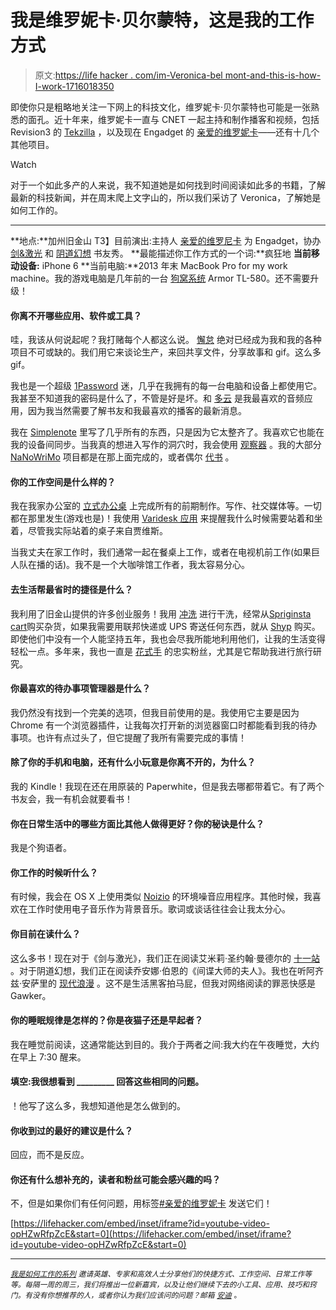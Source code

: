 # 我是维罗妮卡·贝尔蒙特，这是我的工作方式

> 原文:[https://life hacker . com/im-Veronica-bel mont-and-this-is-how-I-work-1716018350](https://lifehacker.com/im-veronica-belmont-and-this-is-how-i-work-1716018350)

即使你只是粗略地关注一下网上的科技文化，维罗妮卡·贝尔蒙特也可能是一张熟悉的面孔。近十年来，维罗妮卡一直与 CNET 一起主持和制作播客和视频，包括 Revision3 的 [Tekzilla](http://revision3.com/tekzilla/) ，以及现在 Engadget 的 [亲爱的维罗妮卡](http://www.engadget.com/dear-veronica/)——还有十几个其他项目。

Watch

对于一个如此多产的人来说，我不知道她是如何找到时间阅读如此多的书籍，了解最新的科技新闻，并在周末爬上文字山的，所以我们采访了 Veronica，了解她是如何工作的。

* * *

**地点:**加州旧金山
T3】目前演出:主持人 [亲爱的维罗尼卡](http://www.engadget.com/dear-veronica/) 为 Engadget，协办 [剑&激光](http://swordandlaser.com/) 和 [阴道幻想](http://vaginalfantasy.com/) 书友秀。
**最能描述你工作方式的一个词:**疯狂地
**当前移动设备:** iPhone 6
**当前电脑:**2013 年末 MacBook Pro for my work machine。我的游戏电脑是几年前的一台 [狗窝系统](http://www.doghousesystems.com/) Armor TL-580。还不需要升级！

#### 你离不开哪些应用、软件或工具？

哇，我该从何说起呢？我打赌每个人都这么说。 [懈怠](http://slack.com) 绝对已经成为我和我的各种项目不可或缺的。我们用它来谈论生产，来回共享文件，分享故事和 gif。这么多 gif。

我也是一个超级 [1Password](https://agilebits.com/onepassword) 迷，几乎在我拥有的每一台电脑和设备上都使用它。我甚至不知道我的密码是什么了，不管是好是坏。和 [多云](https://overcast.fm/) 是我最喜欢的音频应用，因为我当然需要了解书友和我最喜欢的播客的最新消息。

我在 [Simplenote](http://simplenote.com/) 里写了几乎所有的东西，只是因为它太整齐了。我喜欢它也能在我的设备间同步。当我真的想进入写作的洞穴时，我会使用 [观察器](http://www.ommwriter.com/) 。我的大部分 [NaNoWriMo](http://nanowrimo.org/) 项目都是在那上面完成的，或者偶尔 [代书](http://lifehacker.com/how-scrivener-helped-me-organize-all-my-writing-1599446028) 。

#### 你的工作空间是什么样的？

我在我家办公室的 [立式办公桌](http://lifehacker.com/five-best-standing-desks-1528244287) 上完成所有的前期制作。写作、社交媒体等。一切都在那里发生(游戏也是)！我使用 [Varidesk 应用](http://www.varidesk.com/varidesk-standing-desk-companion-application) 来提醒我什么时候需要站着和坐着，尽管我实际站着的桌子来自贾维斯。

当我丈夫在家工作时，我们通常一起在餐桌上工作，或者在电视机前工作(如果巨人队在播的话)。我不是一个大咖啡馆工作者，我太容易分心。

#### 去生活帮最省时的捷径是什么？

我利用了旧金山提供的许多创业服务！我用 [冲洗](https://www.rinse.com/) 进行干洗，经常从[Sprig](https://www.sprig.com/)[insta cart](https://www.instacart.com/)购买杂货，如果我需要用联邦快递或 UPS 寄送任何东西，就从 [Shyp](http://www.shyp.com/) 购买。即使他们中没有一个人能坚持五年，我也会尽我所能地利用他们，让我的生活变得轻松一点。多年来，我也一直是 [花式手](https://www.fancyhands.com/) 的忠实粉丝，尤其是它帮助我进行旅行研究。

#### 你最喜欢的待办事项管理器是什么？

我仍然没有找到一个完美的选项，但我目前使用的是。我使用它主要是因为 Chrome 有一个浏览器插件，让我每次打开新的浏览器窗口时都能看到我的待办事项。也许有点过头了，但它提醒了我所有需要完成的事情！

#### 除了你的手机和电脑，还有什么小玩意是你离不开的，为什么？

我的 Kindle！我现在还在用原装的 Paperwhite，但是我去哪都带着它。有了两个书友会，我一有机会就要看书！

#### 你在日常生活中的哪些方面比其他人做得更好？你的秘诀是什么？

我是个狗语者。

#### 你工作的时候听什么？

有时候，我会在 OS X 上使用类似 [Noizio](http://noiz.io/) 的环境噪音应用程序。其他时候，我喜欢在工作时使用电子音乐作为背景音乐。歌词或谈话往往会让我太分心。

#### 你目前在读什么？

这么多书！现在对于《剑与激光》，我们正在阅读艾米莉·圣约翰·曼德尔的 [十一站](https://www.amazon.com/dp/0804172447?asc_campaign=InlineText&asc_refurl=https://lifehacker.com/im-veronica-belmont-and-this-is-how-i-work-1716018350&asc_source=&linkCode=ogi&psc=1&smid=ATVPDKIKX0DER&tag=kinjalifehackerlink-20&th=1) 。对于阴道幻想，我们正在阅读乔安娜·伯恩的《间谍大师的夫人》。我也在听阿齐兹·安萨里的 [现代浪漫](http://www.amazon.com/Modern-Romance-An-Investigation/dp/B00UKE6546/ref=tmm_aud_swatch_0?_encoding=UTF8&asc_campaign=InlineText&asc_refurl=https://lifehacker.com/im-veronica-belmont-and-this-is-how-i-work-1716018350&asc_source=&qid=&sr=&tag=kinjalifehackerlink-20) 。这不是生活黑客拍马屁，但我对网络阅读的罪恶快感是 Gawker。

#### 你的睡眠规律是怎样的？你是夜猫子还是早起者？

我在睡觉前阅读，这通常能达到目的。我介于两者之间:我大约在午夜睡觉，大约在早上 7:30 醒来。

#### 填空:我很想看到 _________ 回答这些相同的问题。

！他写了这么多，我想知道他是怎么做到的。

#### 你收到过的最好的建议是什么？

回应，而不是反应。

#### 你还有什么想补充的，读者和粉丝可能会感兴趣的吗？

不，但是如果你们有任何问题，用标签[#亲爱的维罗妮卡](https://twitter.com/hashtag/DearVeronica) 发送它们！

 [https://lifehacker.com/embed/inset/iframe?id=youtube-video-opHZwRfpZcE&start=0](https://lifehacker.com/embed/inset/iframe?id=youtube-video-opHZwRfpZcE&start=0) 

* * *

<small></small>*[<small>*我是如何工作的系列*</small>](http://lifehacker.com/how-i-work/) <small>*邀请英雄、专家和高效人士分享他们的快捷方式、工作空间、日常工作等等。每隔一周的周三，我们将推出一位新嘉宾，以及让他们继续下去的小工具、应用、技巧和窍门。有没有你想推荐的人，或者你认为我们应该问的问题？邮箱*</small> [<small>*安迪*</small>](mailto:andy@lifehacker.com) <small>*。*</small>*